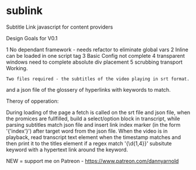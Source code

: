 # sublink
Subtitle Link javascript for content providers

Design Goals for V0.1

1 No dependant framework -          needs refactor to eliminate global vars
2 Inline                            can be loaded in one script tag
3 Basic Config                      not complete
4 transparent windows               need to complete absolute div placement
5 scrubbing transport               Working.

    Two files required - the subtitles of the video playing in srt format.
and a json file of the glossery of hyperlinks with keywords to match.

Theroy of opperation:

During loading of the page a fetch is called on the srt file and json file, when the promices are fullfilled, build a select/option block in transcript, while parsing subtitles match json file and insert link index marker (in the form '{'index'}') after target word from the json file.
When the video is in playback, read transcript text element when the timestamp matches and then print it to the titles element if a regex match '\{\d{1,4}\}' subsitute 
keyword with a hypertext link around the keyword.

NEW = support me on Patreon - https://www.patreon.com/dannyarnold